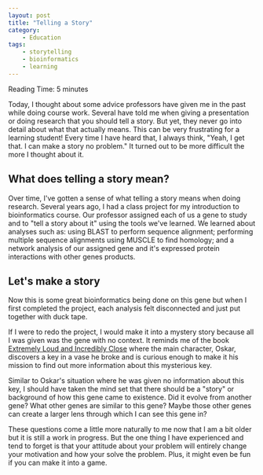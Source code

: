```yaml
---
layout: post
title: "Telling a Story"
category:
    - Education
tags:
    - storytelling
    - bioinformatics
    - learning
---
```


<span class="octicon octicon-clock"></span> Reading Time: 5 minutes

Today, I thought about some advice professors have given me in the past while
doing course work. Several have told me when giving a presentation or doing
research that you should tell a story. But yet, they never go into detail about
what that actually means. This can be very frustrating for a learning student!
Every time I have heard that, I always think, "Yeah, I get that. I can make a
story no problem." It turned out to be more difficult the more I thought about
it. 

## What does telling a story mean?

Over time, I've gotten a sense of what telling a story means when doing
research. Several years ago, I had a class project for my introduction to
bioinformatics course. Our professor assigned each of us a gene to study and to
"tell a story about it" using the tools we've learned. We learned about analyses
such as: using BLAST to perform sequence alignment; performing multiple sequence
alignments using MUSCLE to find homology; and a network analysis of our assigned
gene and it's expressed protein interactions with other genes products.

<!--break-->

## Let's make a story

Now this is some great bioinformatics being done on this gene but when I first
completed the project, each analysis felt disconnected and just put together with
duck tape. 

If I were to redo the project, I would make it into a mystery story because all
I was given was the gene with no context. It reminds me of the book [Extremely
Loud and Incredibly Close][book] where the main character, Oskar, discovers a
key in a vase he broke and is curious enough to make it his mission to find out
more information about this mysterious key. 

Similar to Oskar's situation where he was given no information about this key,
I should have taken the mind set that there should be a "story" or background of
how this gene came to existence. Did it evolve from another gene? What other
genes are similar to this gene? Maybe those other genes can create a larger lens
through which I can see this gene in? 

These questions come a little more naturally to me now that I am a bit older but
it is still a work in progress. But the one thing I have experienced and tend to
forget is that your attitude about your problem will entirely change your
motivation and how your solve the problem. Plus, it might even be fun if you can
make it into a game.

[book]: https://en.wikipedia.org/wiki/Extremely_Loud_and_Incredibly_Close
